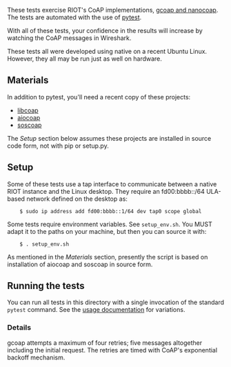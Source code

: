 These tests exercise RIOT's CoAP implementations, [gcoap and nanocoap](https://github.com/RIOT-OS/RIOT/wiki/CoAP-Home). The tests are automated with the use of [pytest](https://pytest.org/).

With all of these tests, your confidence in the results will increase by watching the CoAP messages in Wireshark.

These tests all were developed using native on a recent Ubuntu Linux. However, they all may be run just as well on hardware.

Materials
---------

In addition to pytest, you'll need a recent copy of these projects:

* [libcoap](https://github.com/obgm/libcoap)
* [aiocoap](https://github.com/chrysn/aiocoap)
* [soscoap](https://github.com/kb2ma/soscoap)

The _Setup_ section below assumes these projects are installed in source code form, not with pip or setup.py.

Setup
-----

Some of these tests use a tap interface to communicate between a native RIOT instance and the Linux desktop. They require an fd00:bbbb::/64 ULA-based network defined on the desktop as:
```
    $ sudo ip address add fd00:bbbb::1/64 dev tap0 scope global
```

Some tests require environment variables. See `setup_env.sh`. You MUST adapt it to the paths on your machine, but then you can source it with:
```
    $ . setup_env.sh
```
As mentioned in the _Materials_ section, presently the script is based on installation of aiocoap and soscoap in source form.

Running the tests
-----------------
You can run all tests in this directory with a single invocation of the standard `pytest` command. See the [usage documentation](https://docs.pytest.org/en/latest/usage.html) for variations.

### Details
gcoap attempts a maximum of four retries; five messages altogether including the initial request. The retries are timed with CoAP's exponential backoff mechanism.